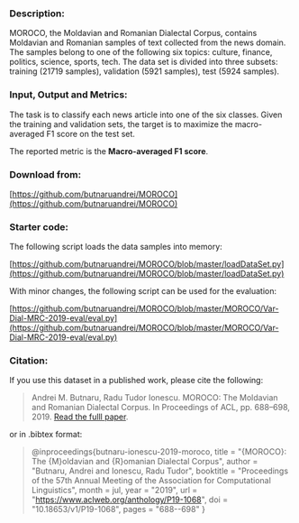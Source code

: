 ### Description:

MOROCO, the Moldavian and Romanian Dialectal Corpus, contains Moldavian and Romanian samples of text collected from the news domain. The samples belong to one of the following six topics: culture, finance, politics, science, sports, tech. The data set is divided into three subsets: training (21719 samples), validation (5921 samples), test (5924 samples).

### Input, Output and Metrics:

The task is to classify each news article into one of the six classes. Given the training and validation sets, the target is to maximize the macro-averaged F1 score on the test set. 

The reported metric is the **Macro-averaged F1 score**.

### Download from:

[https://github.com/butnaruandrei/MOROCO](https://github.com/butnaruandrei/MOROCO)

### Starter code:

The following script loads the data samples into memory:

[https://github.com/butnaruandrei/MOROCO/blob/master/loadDataSet.py](https://github.com/butnaruandrei/MOROCO/blob/master/loadDataSet.py)

With minor changes, the following script can be used for the evaluation: 

[https://github.com/butnaruandrei/MOROCO/blob/master/MOROCO/Var-Dial-MRC-2019-eval/eval.py](https://github.com/butnaruandrei/MOROCO/blob/master/MOROCO/Var-Dial-MRC-2019-eval/eval.py)

### Citation:

If you use this dataset in a published work, please cite the following:

> Andrei M. Butnaru, Radu Tudor Ionescu. MOROCO: The Moldavian and Romanian Dialectal Corpus. In Proceedings of ACL, pp. 688–698, 2019. [Read the fulll paper](https://www.aclweb.org/anthology/P19-1068/).

or in .bibtex format:

>   @inproceedings{butnaru-ionescu-2019-moroco,
>   title = "{MOROCO}: The {M}oldavian and {R}omanian Dialectal Corpus",
>   author = "Butnaru, Andrei and Ionescu, Radu Tudor",
>   booktitle = "Proceedings of the 57th Annual Meeting of the Association for Computational Linguistics",
>   month = jul,
>   year = "2019",
>   url = "https://www.aclweb.org/anthology/P19-1068",
>   doi = "10.18653/v1/P19-1068",
>   pages = "688--698"
>   }
